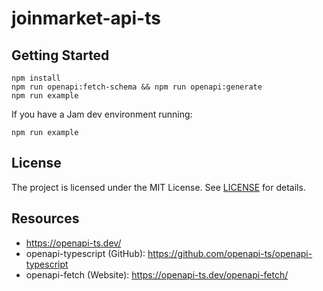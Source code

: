# joinmarket-api-ts

## Getting Started

```shell
npm install
npm run openapi:fetch-schema && npm run openapi:generate
npm run example
```

If you have a Jam dev environment running:

```shell
npm run example
```

## License

The project is licensed under the MIT License. See [LICENSE](LICENSE) for details.

## Resources
- https://openapi-ts.dev/
- openapi-typescript (GitHub): https://github.com/openapi-ts/openapi-typescript
- openapi-fetch (Website): https://openapi-ts.dev/openapi-fetch/
